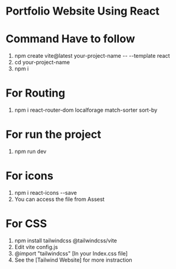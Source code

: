 # Portfolio Website Using React
# Command Have to follow
1. npm create vite@latest your-project-name -- --template react
2. cd your-project-name
3. npm i
# For Routing 
1. npm i react-router-dom localforage match-sorter sort-by
# For run the project
1. npm run dev
# For icons
1. npm i react-icons --save
2. You can access the file from Assest 
# For CSS
1. npm install tailwindcss @tailwindcss/vite
2. Edit vite config.js
3. @import "tailwindcss" [In your Index.css file]
4. See the [Tailwind Website] for more instraction
